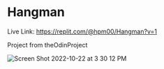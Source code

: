 # Hangman

Live Link: https://replit.com/@hpm00/Hangman?v=1 

Project from theOdinProject

![Screen Shot 2022-10-22 at 3 30 12 PM](https://user-images.githubusercontent.com/108698155/197364604-1b5dfb4f-70c9-41d0-9960-ce59bd7e69bc.png)
